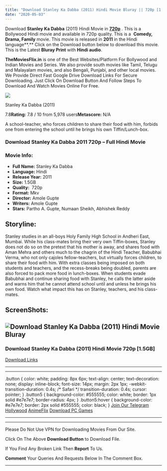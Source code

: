 ```yaml
---
title: "Download Stanley Ka Dabba (2011) Hindi Movie Bluray || 720p [1.2GB]"
date: "2020-05-03"
---
```


Download **Stanley Ka Dabba** (2011) Hindi Movie in [**720p**](https://1moviesflix.com/720p-movies/) . This is a Bollywood Hindi movie and available in 720p quality. This is a  **Comedy, Drama, Family** movie. This movie is released in **2011** in the Hindi language**.** Click on the Download button below to download this movie. This is the Latest **Bluray Print** with **Hindi audio**.

**TheMoviesFlix.in** is one of the Best Websites/Platform For Bollywood and Indian Movies and Series. We also provide south movies like Tamil, Telugu and Malayalam movies, and also Bengali, Punjabi, and other local movies. We Provide Direct Fast Google Drive Download Links For Secure Downloading. Just Click On Download Button And Follow Steps To Download And Watch Movies Online For Free.

[![](https://m.media-amazon.com/images/M/MV5BZWVlMzlmOWItYTgwMi00MjExLTgwNDItNWI4YzY2MTgzMWJlXkEyXkFqcGdeQXVyODE5NzE3OTE@._V1_SX300.jpg)](https://www.imdb.com/title/tt1907761/ "Stanley Ka Dabba")

Stanley Ka Dabba (2011)

7.8**Rating:** 7.8 / 10 from 5,978 users**Metascore:** N/A

A school-teacher, who forces children to share their food with him, forbids one from entering the school until he brings his own Tiffin/Lunch-box.

### Download Stanley Ka Dabba 2011 720p – Full Hindi Movie

### Movie Info:

- **Full Name:** Stanley Ka Dabba
- **Language:** Hindi
- **Release Year:** 2011
- **Size:** 1.5GB
- **Quality:**  720p
- **Format:** Mkv
- **Director:** Amole Gupte
- **Writers:** Amole Gupte
- **Stars:** Partho A. Gupte, Numaan Sheikh, Abhishek Reddy

## Storyline:

Stanley studies in an all-boys Holy Family High School in Andheri East, Mumbai. While his class-mates bring their very own Tiffin-boxes, Stanley does not do so on the pretext that his mother is away, and shares food with Aman Mehra and others much to the chagrin of the Hindi Teacher, Babubhai Verma, who not only cajoles fellow-teachers, but virtually forces children, to share their food with him. With extra classes being imposed on both students and teachers, and the recess-breaks being doubled, parents are also forced to pack more food in lunch-boxes. When students evade Babubhai and continue sharing food with Stanley, he calls the latter aside and warns him that he cannot attend school until and unless he brings his own food. Watch what impact this has on Stanley, teachers, and his class-mates.

## ScreenShots:

## ![Download Stanley Ka Dabba (2011) Hindi Movie Bluray](https://i.imgur.com/5iBhvzT.jpg)

### Download Stanley Ka Dabba (2011) Hindi Movie 720p \[1.5GB\]

[Download Links](https://1moviesflix.com?a270777880=WnRKOGIvK2RGZ000VzhFWE1UeTQyZ3Z1NkRlSzg2dDhxUHpBMjcrZU9mLzRIRDVSb04zejQ1d2RuTTJmcHdhZ2tQL29PdDg5ZU9ka3J2KzRuRFFjeTBBNGpTTXluVzUrQjVBME4waUEyM1k9)

* * *

* * *

.button { color: white; padding: 8px 6px; text-align: center; text-decoration: none; display: inline-block; font-size: 14px; margin: 2px 1px; -webkit-transition-duration: 0.4s; /\* Safari \*/ transition-duration: 0.4s; cursor: pointer; } .button5 { background-color: #555555; color: white; border: 1px solid #e7e7e7; border-radius: 4px; } .button5:hover { background-color: #e7e7e7; border: 2px solid #555555; color: black; } [Join Our Telegram](http://gdrivepro.xyz/join.php) [Hollywood](https://moviesverse.com/) [AnimeFlix](https://animeflix.in/) [Download PC Games](https://gamesflix.net/)  

* * *

* * *

  

Please Do Not Use VPN for Downloading Movies From Our Site.

Click On The Above **Download Button** to Download File.

If You Find Any Broken Link Then **Report** To Us.

**Comment** Your Queries And Requests Below In The Comment Box.

* * *
